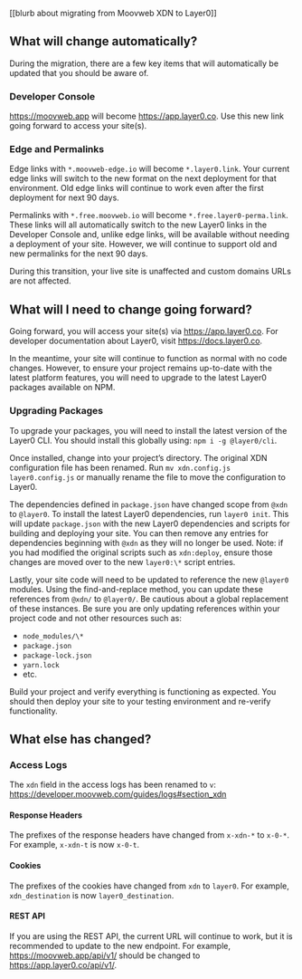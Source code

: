 [[blurb about migrating from Moovweb XDN to Layer0]]

## What will change automatically?

During the migration, there are a few key items that will automatically be updated that you should be aware of.

### Developer Console

https://moovweb.app will become https://app.layer0.co. Use this new link going forward to access your site(s).

### Edge and Permalinks

Edge links with `*.moovweb-edge.io` will become `*.layer0.link`. Your current edge links will switch to the new format on the next deployment for that environment. Old edge links will continue to work even after the first deployment for next 90 days.

Permalinks with `*.free.moovweb.io` will become `*.free.layer0-perma.link`. These links will all automatically switch to the new Layer0 links in the Developer Console and, unlike edge links, will be available without needing a deployment of your site. However, we will continue to support old and new permalinks for the next 90 days.

During this transition, your live site is unaffected and custom domains URLs are not affected.

## What will I need to change going forward?

Going forward, you will access your site(s) via https://app.layer0.co. For developer documentation about Layer0, visit https://docs.layer0.co.

In the meantime, your site will continue to function as normal with no code changes. However, to ensure your project remains up-to-date with the latest platform features, you will need to upgrade to the latest Layer0 packages available on NPM.

### Upgrading Packages

To upgrade your packages, you will need to install the latest version of the Layer0 CLI. You should install this globally using: `npm i -g @layer0/cli`.

Once installed, change into your project’s directory. The original XDN configuration file has been renamed. Run `mv xdn.config.js layer0.config.js` or manually rename the file to move the configuration to Layer0.

The dependencies defined in `package.json` have changed scope from `@xdn` to `@layer0`. To install the latest Layer0 dependencies, run `layer0 init`. This will update `package.json` with the new Layer0 dependencies and scripts for building and deploying your site. You can then remove any entries for dependencies beginning with `@xdn` as they will no longer be used. Note: if you had modified the original scripts such as `xdn:deploy`, ensure those changes are moved over to the new `layer0:\*` script entries.

Lastly, your site code will need to be updated to reference the new `@layer0` modules. Using the find-and-replace method, you can update these references from `@xdn/` to `@layer0/`. Be cautious about a global replacement of these instances. Be sure you are only updating references within your project code and not other resources such as:

- `node_modules/\*`
- `package.json`
- `package-lock.json`
- `yarn.lock`
- etc.

Build your project and verify everything is functioning as expected. You should then deploy your site to your testing environment and re-verify functionality.

## What else has changed?

### Access Logs

The `xdn` field in the access logs has been renamed to `v`: https://developer.moovweb.com/guides/logs#section_xdn

#### Response Headers

The prefixes of the response headers have changed from `x-xdn-*` to `x-0-*`. For example, `x-xdn-t` is now `x-0-t`.

#### Cookies

The prefixes of the cookies have changed from `xdn` to `layer0`. For example, `xdn_destination` is now `layer0_destination`.

#### REST API

If you are using the REST API, the current URL will continue to work, but it is recommended to update to the new endpoint. For example, https://moovweb.app/api/v1/ should be changed to https://app.layer0.co/api/v1/.
